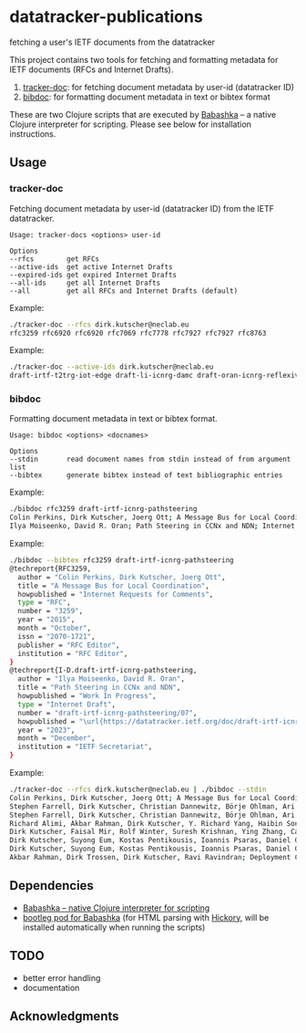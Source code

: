 # datatracker-publications
fetching a user's IETF documents from the datatracker

This project contains two tools for fetching and formatting metadata
for IETF documents (RFCs and Internet Drafts).

1. [tracker-doc](tracker-doc): for fetching document metadata by user-id (datatracker ID)
2. [bibdoc](bibdoc): for formatting document metadata in text or bibtex format

These are two Clojure scripts that are executed by
[Babashka](https://github.com/babashka/babashka) – a native Clojure
interpreter for scripting. Please see below for installation
instructions.


## Usage

### tracker-doc
Fetching document metadata by user-id (datatracker ID) from the IETF datatracker.

    Usage: tracker-docs <options> user-id
	
	Options
	--rfcs        get RFCs
    --active-ids  get active Internet Drafts
    --expired-ids get expired Internet Drafts
    --all-ids     get all Internet Drafts
    --all         get all RFCs and Internet Drafts (default)

Example:
``` bash
./tracker-doc --rfcs dirk.kutscher@neclab.eu 
rfc3259 rfc6920 rfc6920 rfc7069 rfc7778 rfc7927 rfc7927 rfc8763
```

Example:
``` bash
./tracker-doc --active-ids dirk.kutscher@neclab.eu 
draft-irtf-t2trg-iot-edge draft-li-icnrg-damc draft-oran-icnrg-reflexive-forwarding draft-irtf-coinrg-dir draft-fmbk-icnrg-metaverse
```

### bibdoc
Formatting document metadata in text or bibtex format.

    Usage: bibdoc <options> <docnames>
    
	Options
	--stdin       read document names from stdin instead of from argument list
	--bibtex      generate bibtex instead of text bibliographic entries
	
Example:
``` bash
./bibdoc rfc3259 draft-irtf-icnrg-pathsteering
Colin Perkins, Dirk Kutscher, Joerg Ott; A Message Bus for Local Coordination; RFC3259; October 2015; https://datatracker.ietf.org/doc/rfc3259/
Ilya Moiseenko, David R. Oran; Path Steering in CCNx and NDN; Internet Draft draft-irtf-icnrg-pathsteering (Work in Progress); December 2023; https://datatracker.ietf.org/doc/draft-irtf-icnrg-pathsteering/07/
```

Example:
``` bash
./bibdoc --bibtex rfc3259 draft-irtf-icnrg-pathsteering
@techreport{RFC3259,
  author = "Colin Perkins, Dirk Kutscher, Joerg Ott",
  title = "A Message Bus for Local Coordination",
  howpublished = "Internet Requests for Comments",
  type = "RFC",
  number = "3259",
  year = "2015",
  month = "October",
  issn = "2070-1721",
  publisher = "RFC Editor",
  institution = "RFC Editor",
}
@techreport{I-D.draft-irtf-icnrg-pathsteering,
  author = "Ilya Moiseenko, David R. Oran",
  title = "Path Steering in CCNx and NDN",
  howpublished = "Work In Progress",
  type = "Internet Draft",
  number = "draft-irtf-icnrg-pathsteering/07",
  howpublished = "\url{https://datatracker.ietf.org/doc/draft-irtf-icnrg-pathsteering/07/}",
  year = "2023",
  month = "December",
  institution = "IETF Secretariat",
}
```


Example:
``` bash
./tracker-doc --rfcs dirk.kutscher@neclab.eu | ./bibdoc --stdin
Colin Perkins, Dirk Kutscher, Joerg Ott; A Message Bus for Local Coordination; RFC3259; October 2015; https://datatracker.ietf.org/doc/rfc3259/
Stephen Farrell, Dirk Kutscher, Christian Dannewitz, Börje Ohlman, Ari Keränen, Phillip Hallam-Baker; Naming Things with Hashes; RFC6920; January 2020; https://datatracker.ietf.org/doc/rfc6920/
Stephen Farrell, Dirk Kutscher, Christian Dannewitz, Börje Ohlman, Ari Keränen, Phillip Hallam-Baker; Naming Things with Hashes; RFC6920; January 2020; https://datatracker.ietf.org/doc/rfc6920/
Richard Alimi, Akbar Rahman, Dirk Kutscher, Y. Richard Yang, Haibin Song, Kostas Pentikousis; DECoupled Application Data Enroute (DECADE); RFC7069; November 2013; https://datatracker.ietf.org/doc/rfc7069/
Dirk Kutscher, Faisal Mir, Rolf Winter, Suresh Krishnan, Ying Zhang, Carlos J. Bernardos; Mobile Communication Congestion Exposure Scenario; RFC7778; March 2016; https://datatracker.ietf.org/doc/rfc7778/
Dirk Kutscher, Suyong Eum, Kostas Pentikousis, Ioannis Psaras, Daniel Corujo, Damien Saucez, Thomas C. Schmidt, Matthias Wählisch; Information-Centric Networking (ICN) Research Challenges; RFC7927; December 2018; https://datatracker.ietf.org/doc/rfc7927/
Dirk Kutscher, Suyong Eum, Kostas Pentikousis, Ioannis Psaras, Daniel Corujo, Damien Saucez, Thomas C. Schmidt, Matthias Wählisch; Information-Centric Networking (ICN) Research Challenges; RFC7927; December 2018; https://datatracker.ietf.org/doc/rfc7927/
Akbar Rahman, Dirk Trossen, Dirk Kutscher, Ravi Ravindran; Deployment Considerations for Information-Centric Networking (ICN); RFC8763; April 2020; https://datatracker.ietf.org/doc/rfc8763/
```

## Dependencies

* [Babashka – native Clojure interpreter for scripting](https://github.com/babashka/babashka)
* [bootleg pod for
  Babashka](https://github.com/retrogradeorbit/bootleg) (for HTML
  parsing with [Hickory](https://github.com/clj-commons/hickory), will
  be installed automatically when running the scripts)

## TODO

* better error handling
* documentation

## Acknowledgments

